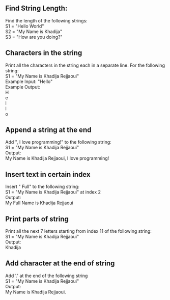 ## Find String Length:

Find the length of the following strings:
<br> S1 = "Hello World"
<br> S2 = "My Name is Khadija"
<br> S3 = "How are you doing?"

## Characters in the string

Print all the characters in the string each in a separate line. For the following string:
<br> S1 = "My Name is Khadija Rejjaoui"
<br> Example Input: "Hello"
<br> Example Output:
<br> H
<br> e
<br> l
<br> l
<br> o

## Append a string at the end

Add ", I love programming!" to the following string:
<br> S1 = "My Name is Khadija Rejjaoui"
<br> Output:
<br> My Name is Khadija Rejjaoui, I love programming!

## Insert text in certain index

Insert " Full" to the following string:
<br> S1 = "My Name is Khadija Rejjaoui" at index 2
<br> Output:
<br> My Full Name is Khadija Rejjaoui

## Print parts of string

Print all the next 7 letters starting from index 11 of the following string:
<br> S1 = "My Name is Khadija Rejjaoui"
<br> Output:
<br> Khadija

## Add character at the end of string

Add '.' at the end of the following string
<br> S1 = "My Name is Khadija Rejjaoui"
<br> Output:
<br> My Name is Khadija Rejjaoui.
